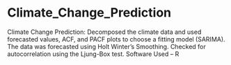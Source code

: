 # Climate_Change_Prediction
Climate Change Prediction: Decomposed the climate data and used forecasted values, ACF, and PACF plots to  choose a fitting model (SARIMA). The data was forecasted using Holt Winter’s Smoothing. Checked for  autocorrelation using the Ljung-Box test. Software Used – R
